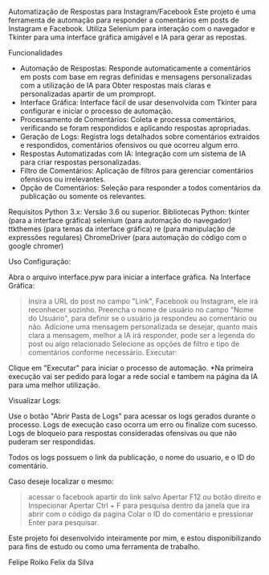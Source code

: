 Automatização de Respostas para Instagram/Facebook
Este projeto é uma ferramenta de automação para responder a comentários em posts de Instagram e Facebook. 
Utiliza Selenium para interação com o navegador e Tkinter para uma interface gráfica amigável e IA para gerar as repostas.

Funcionalidades
- Automação de Respostas: Responde automaticamente a comentários em posts com base em regras definidas e mensagens personalizadas com a utilização de IA para Obter respostas mais claras e personalizadas apartir de um prompropt.
- Interface Gráfica: Interface fácil de usar desenvolvida com Tkinter para configurar e iniciar o processo de automação.
- Processamento de Comentários: Coleta e processa comentários, verificando se foram respondidos e aplicando respostas apropriadas.
- Geração de Logs: Registra logs detalhados sobre comentários extraidos e respondidos, comentários ofensivos ou que ocorreu algum erro.
- Respostas Automatizadas com IA: Integração com um sistema de IA para criar respostas personalizadas.
- Filtro de Comentários: Aplicação de filtros para gerenciar comentários ofensivos ou irrelevantes.
- Opção de Comentários: Seleção para responder a todos comentários da publicação ou somente os relevantes.

Requisitos
Python 3.x: Versão 3.6 ou superior.
Bibliotecas Python:
tkinter (para a interface gráfica)
selenium (para automação do navegador)
ttkthemes (para temas da interface gráfica)
re (para manipulação de expressões regulares)
ChromeDriver (para automação do código com o google chromer)


Uso
Configuração:

Abra o arquivo interface.pyw para iniciar a interface gráfica.
Na Interface Gráfica:

> Insira a URL do post no campo "Link", Facebook ou Instagram, ele irá reconhecer sozinho.
> Preencha o nome de usuário no campo "Nome do Usuário", para definir se o usuário ja respondeu ao comentário ou não.
>Adicione uma mensagem personalizada se desejar, quanto mais clara a mensagem, melhor a IA irá responder, pode ser a legenda do post ou algo relacionado
>Selecione as opções de filtro e tipo de comentários conforme necessário.
Executar:

Clique em "Executar" para iniciar o processo de automação.
*Na primeira execução vai ser pedido para logar a rede social e tambem na página da IA para uma melhor utilização.

Visualizar Logs:

Use o botão "Abrir Pasta de Logs" para acessar os logs gerados durante o processo.
Logs de execução caso ocorra um erro ou finalize com sucesso.
Logs de bloqueio para respostas consideradas ofensivas ou que não puderam ser respondidas.

Todos os logs possuem o link da publicação, o nome do usuario, e o ID do comentário. 

Caso deseje localizar o mesmo:
>acessar o facebook apartir do link salvo
>Apertar F12 ou botão direito e Inspecionar 
>Apertar Ctrl + F para pesquisa dentro da janela que ira abrir com o código da pagina
>Colar o ID do comentário e pressionar Enter para pesquisar.


Este projeto foi desenvolvido inteiramente por mim, e estou disponibilizando para fins de estudo ou como uma ferramenta de trabalho.

Felipe Roiko Felix da Silva
